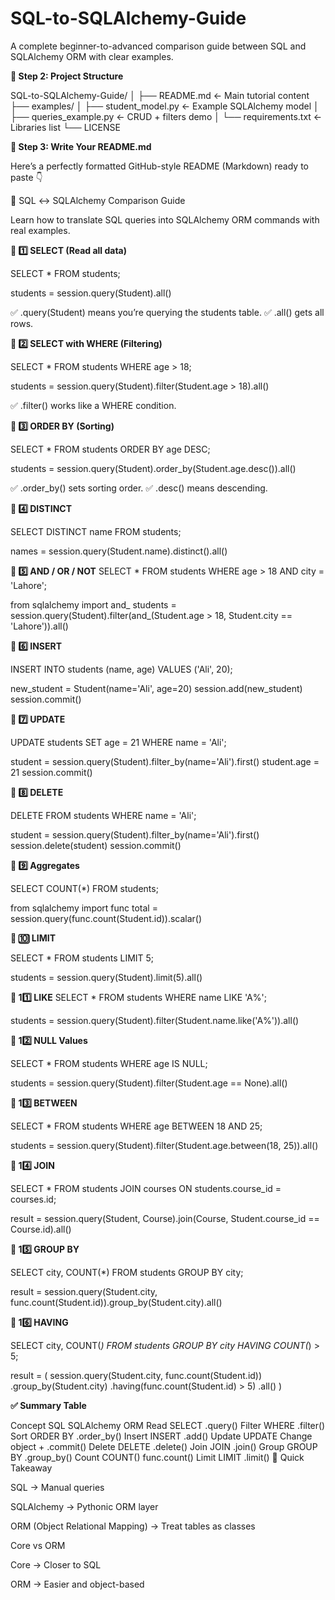 # SQL-to-SQLAlchemy-Guide
A complete beginner-to-advanced comparison guide between SQL and SQLAlchemy ORM with clear examples.

**🧱 Step 2: Project Structure**

SQL-to-SQLAlchemy-Guide/
│
├── README.md                ← Main tutorial content
├── examples/
│   ├── student_model.py     ← Example SQLAlchemy model
│   ├── queries_example.py   ← CRUD + filters demo
│   └── requirements.txt     ← Libraries list
└── LICENSE


**🧾 Step 3: Write Your README.md**

Here’s a perfectly formatted GitHub-style README (Markdown) ready to paste 👇

📘 SQL ↔ SQLAlchemy Comparison Guide

Learn how to translate SQL queries into SQLAlchemy ORM commands with real examples.

**🧠 1️⃣ SELECT (Read all data)**

SELECT * FROM students;

students = session.query(Student).all()


✅ .query(Student) means you’re querying the students table.
✅ .all() gets all rows.

**🧠 2️⃣ SELECT with WHERE (Filtering)**

SELECT * FROM students WHERE age > 18;

students = session.query(Student).filter(Student.age > 18).all()


✅ .filter() works like a WHERE condition.

**🧠 3️⃣ ORDER BY (Sorting)**

SELECT * FROM students ORDER BY age DESC;

students = session.query(Student).order_by(Student.age.desc()).all()


✅ .order_by() sets sorting order.
✅ .desc() means descending.

**🧠 4️⃣ DISTINCT**

SELECT DISTINCT name FROM students;

names = session.query(Student.name).distinct().all()

**🧠 5️⃣ AND / OR / NOT**
SELECT * FROM students WHERE age > 18 AND city = 'Lahore';

from sqlalchemy import and_
students = session.query(Student).filter(and_(Student.age > 18, Student.city == 'Lahore')).all()

**🧠 6️⃣ INSERT**

INSERT INTO students (name, age) VALUES ('Ali', 20);

new_student = Student(name='Ali', age=20)
session.add(new_student)
session.commit()

**🧠 7️⃣ UPDATE**

UPDATE students SET age = 21 WHERE name = 'Ali';

student = session.query(Student).filter_by(name='Ali').first()
student.age = 21
session.commit()

**🧠 8️⃣ DELETE**

DELETE FROM students WHERE name = 'Ali';

student = session.query(Student).filter_by(name='Ali').first()
session.delete(student)
session.commit()

**🧠 9️⃣ Aggregates**

SELECT COUNT(*) FROM students;

from sqlalchemy import func
total = session.query(func.count(Student.id)).scalar()

**🧠 🔟 LIMIT**

SELECT * FROM students LIMIT 5;

students = session.query(Student).limit(5).all()

**🧠 11️⃣ LIKE**
SELECT * FROM students WHERE name LIKE 'A%';

students = session.query(Student).filter(Student.name.like('A%')).all()

**🧠 12️⃣ NULL Values**

SELECT * FROM students WHERE age IS NULL;

students = session.query(Student).filter(Student.age == None).all()

**🧠 13️⃣ BETWEEN**

SELECT * FROM students WHERE age BETWEEN 18 AND 25;

students = session.query(Student).filter(Student.age.between(18, 25)).all()

**🧠 14️⃣ JOIN**

SELECT * FROM students JOIN courses ON students.course_id = courses.id;

result = session.query(Student, Course).join(Course, Student.course_id == Course.id).all()

**🧠 15️⃣ GROUP BY**

SELECT city, COUNT(*) FROM students GROUP BY city;

result = session.query(Student.city, func.count(Student.id)).group_by(Student.city).all()

**🧠 16️⃣ HAVING**

SELECT city, COUNT(*) FROM students GROUP BY city HAVING COUNT(*) > 5;

result = (
    session.query(Student.city, func.count(Student.id))
    .group_by(Student.city)
    .having(func.count(Student.id) > 5)
    .all()
)

**✅ Summary Table**

Concept	SQL	SQLAlchemy ORM
Read	SELECT	.query()
Filter	WHERE	.filter()
Sort	ORDER BY	.order_by()
Insert	INSERT	.add()
Update	UPDATE	Change object + .commit()
Delete	DELETE	.delete()
Join	JOIN	.join()
Group	GROUP BY	.group_by()
Count	COUNT()	func.count()
Limit	LIMIT	.limit()
🧩 Quick Takeaway

SQL → Manual queries

SQLAlchemy → Pythonic ORM layer

ORM (Object Relational Mapping) → Treat tables as classes

Core vs ORM

Core → Closer to SQL

ORM → Easier and object-based
